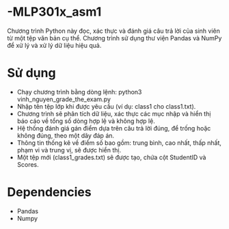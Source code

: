 # -MLP301x_asm1
Chương trình Python này đọc, xác thực và đánh giá câu trả lời của sinh viên từ một tệp văn bản cụ thể. Chương trình sử dụng thư viện Pandas và NumPy để xử lý và xử lý dữ liệu hiệu quả.
# Sử dụng
* Chạy chương trình bằng dòng lệnh: python3 vinh_nguyen_grade_the_exam.py
* Nhập tên tệp lớp khi được yêu cầu (ví dụ: class1 cho class1.txt).
* Chương trình sẽ phân tích dữ liệu, xác thực các mục nhập và hiển thị báo cáo về tổng số dòng hợp lệ và không hợp lệ.
* Hệ thống đánh giá gán điểm dựa trên câu trả lời đúng, để trống hoặc không đúng, theo một dãy đáp án.
* Thông tin thống kê về điểm số bao gồm: trung bình, cao nhất, thấp nhất, phạm vi và trung vị, sẽ được hiển thị.
* Một tệp mới (class1_grades.txt) sẽ được tạo, chứa cột StudentID và Scores.

# Dependencies
* Pandas
* Numpy